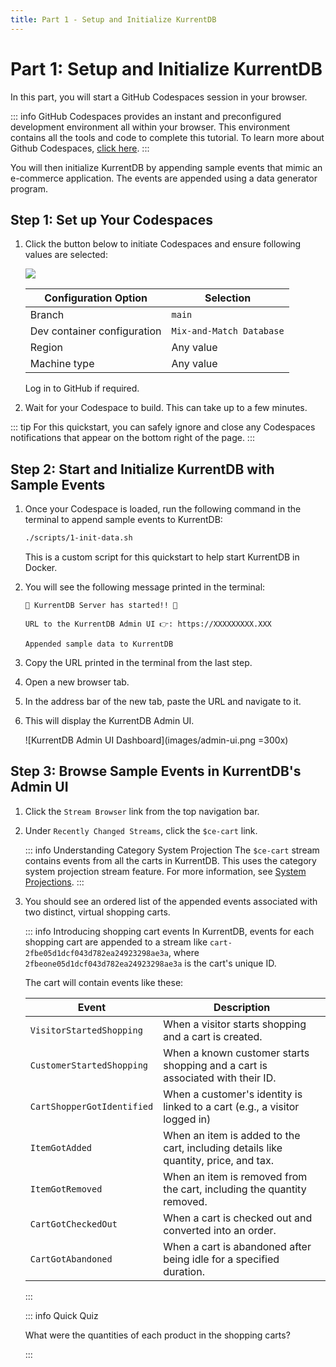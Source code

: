 ```yaml
---
title: Part 1 - Setup and Initialize KurrentDB
---
```


# Part 1: Setup and Initialize KurrentDB

In this part, you will start a GitHub Codespaces session in your browser.

   ::: info
   GitHub Codespaces provides an instant and preconfigured development environment all within your browser. This environment contains all the tools and code to complete this tutorial. To learn more about Github Codespaces, [click here](https://github.com/features/codespaces).
   :::

You will then initialize KurrentDB by appending sample events that mimic an e-commerce application. The events are appended using a data generator program.

## Step 1: Set up Your Codespaces

1. Click the button below to initiate Codespaces and ensure following values are selected:
   
   [![](https://github.com/codespaces/badge.svg)](https://github.com/codespaces/new?hide_repo_select=true&ref=main&repo=951198039&skip_quickstart=true)


   | Configuration Option           | Selection            |
   |--------------------------------|----------------------|
   | Branch                        | `main`   |
   | Dev container configuration   | `Mix-and-Match Database` |
   | Region   | Any value |
   | Machine type   | Any value |

   Log in to GitHub if required.

2. Wait for your Codespace to build. This can take up to a few minutes. 

::: tip
For this quickstart, you can safely ignore and close any Codespaces notifications that appear on the bottom right of the page.
:::

## Step 2: Start and Initialize KurrentDB with Sample Events

1. Once your Codespace is loaded, run the following command in the terminal to append sample events to KurrentDB:

   ```sh
   ./scripts/1-init-data.sh
   ```

   This is a custom script for this quickstart to help start KurrentDB in Docker.

2. You will see the following message printed in the terminal:

   ```
   🚀 KurrentDB Server has started!! 🚀

   URL to the KurrentDB Admin UI 👉: https://XXXXXXXXX.XXX

   Appended sample data to KurrentDB
   ```

3. Copy the URL printed in the terminal from the last step.

4. Open a new browser tab. 

5. In the address bar of the new tab, paste the URL and navigate to it.

6. This will display the KurrentDB Admin UI.
   
   ![KurrentDB Admin UI Dashboard](images/admin-ui.png =300x)

## Step 3: Browse Sample Events in KurrentDB's Admin UI

1. Click the `Stream Browser` link from the top navigation bar.

2. Under `Recently Changed Streams`, click the `$ce-cart` link. 

   ::: info Understanding Category System Projection
   The `$ce-cart` stream contains events from all the carts in KurrentDB. This uses the category system projection stream feature. For more information, see [System Projections](https://docs.kurrent.io/server/v25.0/features/projections/system.html#by-category).
   :::


3. You should see an ordered list of the appended events associated with two distinct, virtual shopping carts.

   ::: info Introducing shopping cart events
   In KurrentDB, events for each shopping cart are appended to a stream like `cart-2fbe05d1dcf043d782ea24923298ae3a`, where `2fbeone05d1dcf043d782ea24923298ae3a` is the cart's unique ID.

   The cart will contain events like these:

   | Event                     | Description                                                                                     |
   |---------------------------|-------------------------------------------------------------------------------------------------|
   | `VisitorStartedShopping`  | When a visitor starts shopping and a cart is created.                     |
   | `CustomerStartedShopping` | When a known customer starts shopping and a cart is associated with their ID.   |
   | `CartShopperGotIdentified`| When a customer's identity is linked to a cart (e.g., a visitor logged in)                            |
   | `ItemGotAdded`            | When an item is added to the cart, including details like quantity, price, and tax. |
   | `ItemGotRemoved`          | When an item is removed from the cart, including the quantity removed.    |
   | `CartGotCheckedOut`       | When a cart is checked out and converted into an order.                   |
   | `CartGotAbandoned`        | When a cart is abandoned after being idle for a specified duration.       |
   :::

   ::: info Quick Quiz

   What were the quantities of each product in the shopping carts?

   :::
